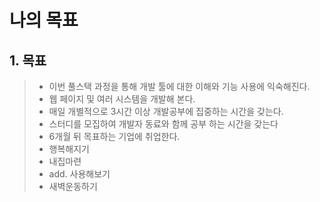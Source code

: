 # 나의 목표
## 1. 목표
> - 이번 풀스택 과정을 통해 개발 툴에 대한 이해와 기능 사용에 익숙해진다.
> - 웹 페이지 및 여러 시스템을 개발해 본다.
> - 매일 개별적으로 3시간 이상 개발공부에 집중하는 시간을 갖는다.
> - 스터디를 모집하여 개발자 동료와 함께 공부 하는 시간을 갖는다
> - 6개월 뒤 목표하는 기업에 취업한다.
> - 행복해지기
> - 내집마련
> - add. 사용해보기
> - 새벽운동하기